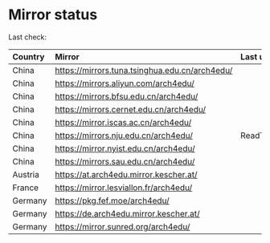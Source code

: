 <script src="./time.js"></script>
# Mirror status
Last check: <script type="text/javascript">localize(1710825482.3944879);</script>

|Country|Mirror|Last update|
|:------|:-----|:----------|
|China|https://mirrors.tuna.tsinghua.edu.cn/arch4edu/|<script type="text/javascript">localize(1710786591);</script>|
|China|https://mirrors.aliyun.com/arch4edu/|<script type="text/javascript">localize(1710786591);</script>|
|China|https://mirrors.bfsu.edu.cn/arch4edu/|<script type="text/javascript">localize(1710786591);</script>|
|China|https://mirrors.cernet.edu.cn/arch4edu/|<script type="text/javascript">localize(1710786591);</script>|
|China|https://mirror.iscas.ac.cn/arch4edu/|<script type="text/javascript">localize(1710786591);</script>|
|China|https://mirrors.nju.edu.cn/arch4edu/|ReadTimeout|
|China|https://mirror.nyist.edu.cn/arch4edu/|<script type="text/javascript">localize(1710786591);</script>|
|China|https://mirrors.sau.edu.cn/arch4edu/|<script type="text/javascript">localize(1710786591);</script>|
|Austria|https://at.arch4edu.mirror.kescher.at/|<script type="text/javascript">localize(1710786591);</script>|
|France|https://mirror.lesviallon.fr/arch4edu/|<script type="text/javascript">localize(1710786591);</script>|
|Germany|https://pkg.fef.moe/arch4edu/|<script type="text/javascript">localize(1710786591);</script>|
|Germany|https://de.arch4edu.mirror.kescher.at/|<script type="text/javascript">localize(1710786591);</script>|
|Germany|https://mirror.sunred.org/arch4edu/|<script type="text/javascript">localize(1710786591);</script>|

<script src="./tablefilter/tablefilter.js"></script>
<script src="./table.js"></script>